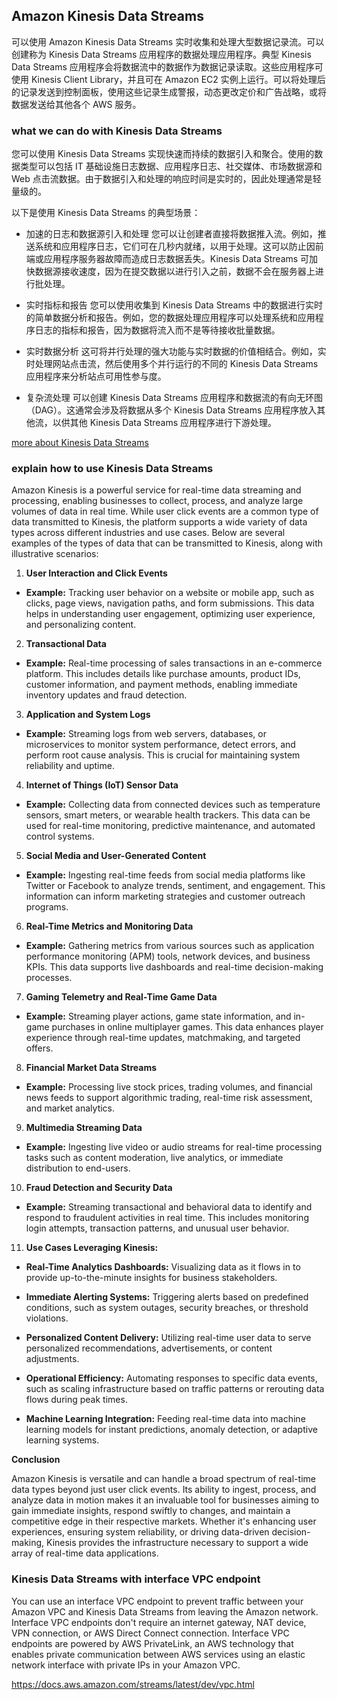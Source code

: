 ## Amazon Kinesis Data Streams

可以使用 Amazon Kinesis Data Streams 实时收集和处理大型数据记录流。可以创建称为 Kinesis Data Streams 应用程序的数据处理应用程序。典型 Kinesis Data Streams 应用程序会将数据流中的数据作为数据记录读取。这些应用程序可使用 Kinesis Client Library，并且可在 Amazon EC2 实例上运行。可以将处理后的记录发送到控制面板，使用这些记录生成警报，动态更改定价和广告战略，或将数据发送给其他各个 AWS 服务。


### what we can do with Kinesis Data Streams

您可以使用 Kinesis Data Streams 实现快速而持续的数据引入和聚合。使用的数据类型可以包括 IT 基础设施日志数据、应用程序日志、社交媒体、市场数据源和 Web 点击流数据。由于数据引入和处理的响应时间是实时的，因此处理通常是轻量级的。

以下是使用 Kinesis Data Streams 的典型场景：

- 加速的日志和数据源引入和处理
  您可以让创建者直接将数据推入流。例如，推送系统和应用程序日志，它们可在几秒内就绪，以用于处理。这可以防止因前端或应用程序服务器故障而造成日志数据丢失。Kinesis Data Streams 可加快数据源接收速度，因为在提交数据以进行引入之前，数据不会在服务器上进行批处理。

- 实时指标和报告
  您可以使用收集到 Kinesis Data Streams 中的数据进行实时的简单数据分析和报告。例如，您的数据处理应用程序可以处理系统和应用程序日志的指标和报告，因为数据将流入而不是等待接收批量数据。

- 实时数据分析
  这可将并行处理的强大功能与实时数据的价值相结合。例如，实时处理网站点击流，然后使用多个并行运行的不同的 Kinesis Data Streams 应用程序来分析站点可用性参与度。

- 复杂流处理
  可以创建 Kinesis Data Streams 应用程序和数据流的有向无环图（DAG）。这通常会涉及将数据从多个 Kinesis Data Streams 应用程序放入其他流，以供其他 Kinesis Data Streams 应用程序进行下游处理。


[more about Kinesis Data Streams](https://docs.aws.amazon.com/zh_cn/streams/latest/dev/introduction.html)


### explain how to use Kinesis Data Streams

Amazon Kinesis is a powerful service for real-time data streaming and processing, enabling businesses to collect, process, and analyze large volumes of data in real time. While user click events are a common type of data transmitted to Kinesis, the platform supports a wide variety of data types across different industries and use cases. Below are several examples of the types of data that can be transmitted to Kinesis, along with illustrative scenarios:

1. **User Interaction and Click Events**
- **Example:** Tracking user behavior on a website or mobile app, such as clicks, page views, navigation paths, and form submissions. This data helps in understanding user engagement, optimizing user experience, and personalizing content.

2. **Transactional Data**
- **Example:** Real-time processing of sales transactions in an e-commerce platform. This includes details like purchase amounts, product IDs, customer information, and payment methods, enabling immediate inventory updates and fraud detection.

3. **Application and System Logs**
- **Example:** Streaming logs from web servers, databases, or microservices to monitor system performance, detect errors, and perform root cause analysis. This is crucial for maintaining system reliability and uptime.

4. **Internet of Things (IoT) Sensor Data**
- **Example:** Collecting data from connected devices such as temperature sensors, smart meters, or wearable health trackers. This data can be used for real-time monitoring, predictive maintenance, and automated control systems.

5. **Social Media and User-Generated Content**
- **Example:** Ingesting real-time feeds from social media platforms like Twitter or Facebook to analyze trends, sentiment, and engagement. This information can inform marketing strategies and customer outreach programs.

6. **Real-Time Metrics and Monitoring Data**
- **Example:** Gathering metrics from various sources such as application performance monitoring (APM) tools, network devices, and business KPIs. This data supports live dashboards and real-time decision-making processes.

7. **Gaming Telemetry and Real-Time Game Data**
- **Example:** Streaming player actions, game state information, and in-game purchases in online multiplayer games. This data enhances player experience through real-time updates, matchmaking, and targeted offers.

8. **Financial Market Data Streams**
- **Example:** Processing live stock prices, trading volumes, and financial news feeds to support algorithmic trading, real-time risk assessment, and market analytics.

9. **Multimedia Streaming Data**
- **Example:** Ingesting live video or audio streams for real-time processing tasks such as content moderation, live analytics, or immediate distribution to end-users.

10. **Fraud Detection and Security Data**
- **Example:** Streaming transactional and behavioral data to identify and respond to fraudulent activities in real time. This includes monitoring login attempts, transaction patterns, and unusual user behavior.

11. **Use Cases Leveraging Kinesis:**

- **Real-Time Analytics Dashboards:** Visualizing data as it flows in to provide up-to-the-minute insights for business stakeholders.
  
- **Immediate Alerting Systems:** Triggering alerts based on predefined conditions, such as system outages, security breaches, or threshold violations.
  
- **Personalized Content Delivery:** Utilizing real-time user data to serve personalized recommendations, advertisements, or content adjustments.
  
- **Operational Efficiency:** Automating responses to specific data events, such as scaling infrastructure based on traffic patterns or rerouting data flows during peak times.
  
- **Machine Learning Integration:** Feeding real-time data into machine learning models for instant predictions, anomaly detection, or adaptive learning systems.

**Conclusion**

Amazon Kinesis is versatile and can handle a broad spectrum of real-time data types beyond just user click events. Its ability to ingest, process, and analyze data in motion makes it an invaluable tool for businesses aiming to gain immediate insights, respond swiftly to changes, and maintain a competitive edge in their respective markets. Whether it's enhancing user experiences, ensuring system reliability, or driving data-driven decision-making, Kinesis provides the infrastructure necessary to support a wide array of real-time data applications.

### Kinesis Data Streams with interface VPC endpoint

You can use an interface VPC endpoint to prevent traffic between your Amazon VPC and Kinesis Data Streams from leaving the Amazon network. Interface VPC endpoints don't require an internet gateway, NAT device, VPN connection, or AWS Direct Connect connection. Interface VPC endpoints are powered by AWS PrivateLink, an AWS technology that enables private communication between AWS services using an elastic network interface with private IPs in your Amazon VPC.

https://docs.aws.amazon.com/streams/latest/dev/vpc.html